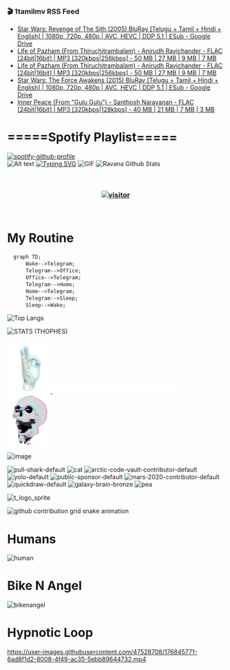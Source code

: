 ### 🎬 1tamilmv RSS Feed

<!-- BLOG-POST-LIST:START -->
- [Star Wars: Revenge of The Sith &lpar;2005&rpar; BluRay [Telugu + Tamil + Hindi + English] | 1080p, 720p, 480p | AVC, HEVC | DDP 5.1 | ESub - Google Drive](https://www.1tamilmv.pics/index.php?/forums/topic/166418-star-wars-revenge-of-the-sith-2005-bluray-telugu-tamil-hindi-english-1080p-720p-480p-avc-hevc-ddp-51-esub-google-drive/&do=findComment&comment=332153)
- [Life of Pazham &lpar;From Thiruchitrambalam&rpar; - Anirudh Ravichander - FLAC [24bit|16bit] | MP3 [320kbps|256kbps] - 50 MB | 27 MB | 9 MB | 7 MB](https://www.1tamilmv.pics/index.php?/forums/topic/166411-life-of-pazham-from-thiruchitrambalam%C2%A0-anirudh-ravichander-flac-24bit16bit-mp3-320kbps256kbps-50-mb-27-mb-9-mb-7-mb/&do=findComment&comment=332152)
- [Life of Pazham &lpar;From Thiruchitrambalam&rpar; - Anirudh Ravichander - FLAC [24bit|16bit] | MP3 [320kbps|256kbps] - 50 MB | 27 MB | 9 MB | 7 MB](https://www.1tamilmv.pics/index.php?/forums/topic/166411-life-of-pazham-from-thiruchitrambalam%C2%A0-anirudh-ravichander-flac-24bit16bit-mp3-320kbps256kbps-50-mb-27-mb-9-mb-7-mb/&do=findComment&comment=332151)
- [Star Wars: The Force Awakens &lpar;2015&rpar; BluRay [Telugu + Tamil + Hindi + English] | 1080p, 720p, 480p | AVC, HEVC | DDP 5.1 | ESub - Google Drive](https://www.1tamilmv.pics/index.php?/forums/topic/166417-star-wars-the-force-awakens-2015-bluray-telugu-tamil-hindi-english-1080p-720p-480p-avc-hevc-ddp-51-esub-google-drive/&do=findComment&comment=332150)
- [Inner Peace &lpar;From &quot;Gulu Gulu&quot;&rpar; - Santhosh Narayanan - FLAC [24bit|16bit] | MP3 [320kbps|128kbps] - 40 MB | 21 MB | 7 MB | 3 MB](https://www.1tamilmv.pics/index.php?/forums/topic/166381-inner-peace-from-gulu-gulu-santhosh-narayanan-flac-24bit16bit-mp3-320kbps128kbps-40-mb-21-mb-7-mb-3-mb/&do=findComment&comment=332149)
<!-- BLOG-POST-LIST:END -->

# =====Spotify Playlist=====
[![spotify-github-profile](https://spotify-github-profile.vercel.app/api/view?uid=31rfzgmuvvewegdlxvlev4ynz4vu&cover_image=true&theme=default&bar_color=53b14f&bar_color_cover=true)](https://ravana69.github.io/rss)
</br>
![Alt text](https://spotify-recently-played-readme.vercel.app/api?user=31rfzgmuvvewegdlxvlev4ynz4vu)
[![Typing SVG](https://readme-typing-svg.herokuapp.com?color=%2336BCF7&center=true&vCenter=true&multiline=true&height=81&lines=I+AM+RAVANA;CONTACT+ME+ON+TELEGRAM%3A+%40R4V4N4)](https://git.io/typing-svg)
<img align="centre" height="400px" width="490px" alt="GIF" src="https://github.com/ravana69/ravana69/blob/master/rvm.gif" />
![Ravana Github Stats](https://github-readme-stats.vercel.app/api?username=ravana69&&show_icons=true&theme=radical)

<br />
<h3 align="center"> <a href="https://t.me/r4v4n4"><img src="https://profile-counter.glitch.me/ravana69/count.svg" alt="visitor" width="600"></a> </h3>
</br>

<H1>My Routine</H1>

```mermaid
  graph TD;
      Wake-->Telegram;
      Telegram-->Office;
      Office-->Telegram;
      Telegram-->Home;
      Home-->Telegram;
      Telegram-->Sleep;
      Sleep-->Wake;
```
![Top Langs](https://github-readme-stats.vercel.app/api/top-langs/?username=ravana69&&show_icons=true&theme=radical)

![STATS (THOPHES)](https://github-profile-trophy.vercel.app/?username=ravana69&theme=gruvbox&margin-w=10&margin-h=15&column=8)
<br />
<p align="left">
    <a href="#">
        <img width="20%" src="./assets/images/hand.gif" alt="" />
    </a>
    <a href="#">
        <img width="59%" src="./assets/images/spacer.png" alt="" >
    </a>
    <a href="#">
        <img width="20%" src="./assets/images/skull.gif" alt="" />
    </a>
</p>


![image](https://user-images.githubusercontent.com/47528708/175298537-0623dc00-7b1a-4ec1-b5b1-71768763a234.png)

<img width="148" alt="pull-shark-default" src="https://user-images.githubusercontent.com/47528708/176419715-70981865-4dc6-489a-8a1a-06842db67b15.gif"> <img width="148" alt="cat" src="https://user-images.githubusercontent.com/47528708/179149594-60701d0e-e626-415f-9958-80736351eadd.gif"> <img width="148" alt="arctic-code-vault-contributor-default" src="https://user-images.githubusercontent.com/47528708/175267501-e1fbbb8f-c2b2-4882-b865-2ac4debef26c.png"> <img width="148" alt="yolo-default" src="https://user-images.githubusercontent.com/47528708/175267654-281a1880-1129-4b7b-bf2f-de5dd2bc5afa.png"> <img width="148" alt="public-sponsor-default" src="https://user-images.githubusercontent.com/47528708/175268448-2e78cc75-fb25-4d76-bd22-7df520446b45.png"> <img width="148" alt="mars-2020-contributor-default" src="https://user-images.githubusercontent.com/47528708/175268475-de6d987a-3be9-4353-86a5-23b422559355.png"> <img width="148" alt="quickdraw-default" src="https://user-images.githubusercontent.com/47528708/179148665-33e7c2c8-5d95-413e-8b25-6862820a5fe7.png"> <img width="148" alt="galaxy-brain-bronze" src="https://user-images.githubusercontent.com/47528708/176419717-e2fdca8b-0fdc-47dd-9511-a7ff52178a33.gif"> <img width="148" alt="pea" src="https://user-images.githubusercontent.com/47528708/179149608-800ce6e1-7d24-4bfe-8e84-5628e6d5497d.gif">

![t_logo_sprite](https://user-images.githubusercontent.com/47528708/175293007-21ff1792-1fca-4be3-bcae-12fdc3aa414f.svg)

![github contribution grid snake animation](https://raw.githubusercontent.com/ravana69/ravana69/output/github-contribution-grid-snake-dark.svg#gh-dark-mode-only)

# Humans
<img width="170" alt="human" src="https://user-images.githubusercontent.com/47528708/176413829-c142d478-1c96-4c3c-a2a4-2dd35374c335.gif">

# Bike N Angel
<img width="170" alt="bikenangel" src="https://user-images.githubusercontent.com/47528708/176616968-3a44f91e-8016-477c-9bb5-c4689a1adbee.gif">

# Hypnotic Loop

https://user-images.githubusercontent.com/47528708/176845771-6ad8f1d2-8008-4f49-ac35-5ebb89644732.mp4

